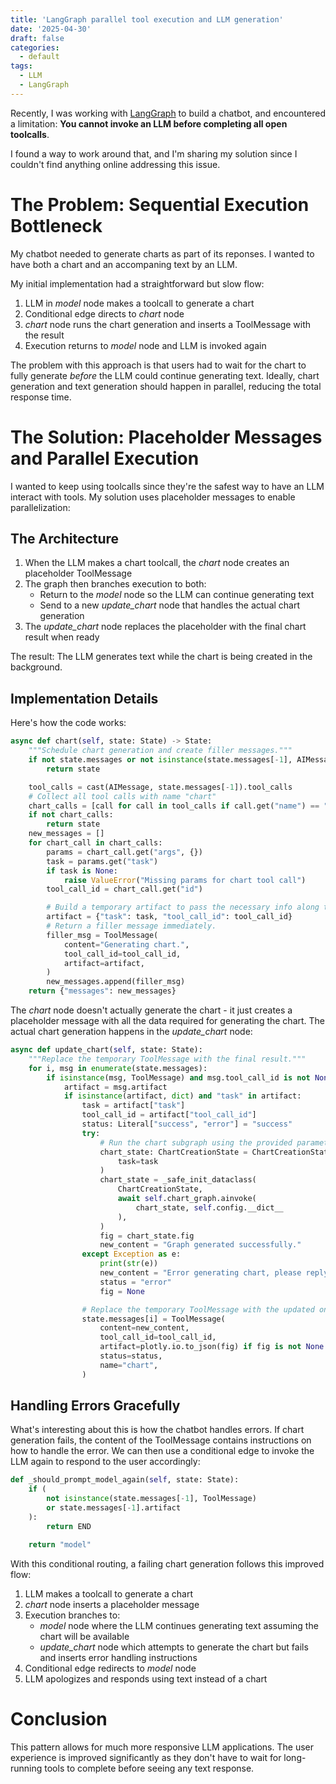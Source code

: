 ```yaml
---
title: 'LangGraph parallel tool execution and LLM generation'
date: '2025-04-30'
draft: false
categories:
  - default
tags:
  - LLM
  - LangGraph
---
```


Recently, I was working with [LangGraph](https://langchain-ai.github.io/langgraph/) to build a chatbot, and encountered a limitation: **You cannot invoke an LLM before completing all open toolcalls**.

I found a way to work around that, and I'm sharing my solution since I couldn't find anything online addressing this issue.

# The Problem: Sequential Execution Bottleneck

My chatbot needed to generate charts as part of its reponses. I wanted to have both a chart and an accompaning text by an LLM.

My initial implementation had a straightforward but slow flow:

1. LLM in *model* node makes a toolcall to generate a chart
2. Conditional edge directs to *chart* node
3. *chart* node runs the chart generation and inserts a ToolMessage with the result
4. Execution returns to *model* node and LLM is invoked again

The problem with this approach is that users had to wait for the chart to fully generate *before* the LLM could continue generating text. Ideally, chart generation and text generation should happen in parallel, reducing the total response time.

# The Solution: Placeholder Messages and Parallel Execution

I wanted to keep using toolcalls since they're the safest way to have an LLM interact with tools. My solution uses placeholder messages to enable parallelization:

## The Architecture

1. When the LLM makes a chart toolcall, the *chart* node creates an placeholder ToolMessage
2. The graph then branches execution to both:
   - Return to the *model* node so the LLM can continue generating text
   - Send to a new *update_chart* node that handles the actual chart generation
3. The *update_chart* node replaces the placeholder with the final chart result when ready

The result: The LLM generates text while the chart is being created in the background.

## Implementation Details

Here's how the code works:

```py
async def chart(self, state: State) -> State:
    """Schedule chart generation and create filler messages."""
    if not state.messages or not isinstance(state.messages[-1], AIMessage):
        return state

    tool_calls = cast(AIMessage, state.messages[-1]).tool_calls
    # Collect all tool calls with name "chart"
    chart_calls = [call for call in tool_calls if call.get("name") == "chart"]
    if not chart_calls:
        return state
    new_messages = []
    for chart_call in chart_calls:
        params = chart_call.get("args", {})
        task = params.get("task")
        if task is None:
            raise ValueError("Missing params for chart tool call")
        tool_call_id = chart_call.get("id")

        # Build a temporary artifact to pass the necessary info along the branch.
        artifact = {"task": task, "tool_call_id": tool_call_id}
        # Return a filler message immediately.
        filler_msg = ToolMessage(
            content="Generating chart.",
            tool_call_id=tool_call_id,
            artifact=artifact,
        )
        new_messages.append(filler_msg)
    return {"messages": new_messages}
```

The *chart* node doesn't actually generate the chart - it just creates a placeholder message with all the data required for generating the chart. The actual chart generation happens in the *update_chart* node:

```py
async def update_chart(self, state: State):
    """Replace the temporary ToolMessage with the final result."""
    for i, msg in enumerate(state.messages):
        if isinstance(msg, ToolMessage) and msg.tool_call_id is not None:
            artifact = msg.artifact
            if isinstance(artifact, dict) and "task" in artifact:
                task = artifact["task"]
                tool_call_id = artifact["tool_call_id"]
                status: Literal["success", "error"] = "success"
                try:
                    # Run the chart subgraph using the provided parameters.
                    chart_state: ChartCreationState = ChartCreationState(
                        task=task
                    )
                    chart_state = _safe_init_dataclass(
                        ChartCreationState,
                        await self.chart_graph.ainvoke(
                            chart_state, self.config.__dict__
                        ),
                    )
                    fig = chart_state.fig
                    new_content = "Graph generated successfully."
                except Exception as e:
                    print(str(e))
                    new_content = "Error generating chart, please reply to the user via text instead. You must start your new message with 'Sorry, I encountered an error. '"
                    status = "error"
                    fig = None

                # Replace the temporary ToolMessage with the updated one.
                state.messages[i] = ToolMessage(
                    content=new_content,
                    tool_call_id=tool_call_id,
                    artifact=plotly.io.to_json(fig) if fig is not None else None,
                    status=status,
                    name="chart",
                )
```

## Handling Errors Gracefully

What's interesting about this is how the chatbot handles errors. If chart generation fails, the content of the ToolMessage contains instructions on how to handle the error. We can then use a conditional edge to invoke the LLM again to respond to the user accordingly:

```py
def _should_prompt_model_again(self, state: State):
    if (
        not isinstance(state.messages[-1], ToolMessage)
        or state.messages[-1].artifact
    ):
        return END

    return "model"
```

With this conditional routing, a failing chart generation follows this improved flow:

1. LLM makes a toolcall to generate a chart
2. *chart* node inserts a placeholder message
3. Execution branches to:
   - *model* node where the LLM continues generating text assuming the chart will be available
   - *update_chart* node which attempts to generate the chart but fails and inserts error handling instructions
4. Conditional edge redirects to *model* node
5. LLM apologizes and responds using text instead of a chart

# Conclusion

This pattern allows for much more responsive LLM applications. The user experience is improved significantly as they don't have to wait for long-running tools to complete before seeing any text response.
